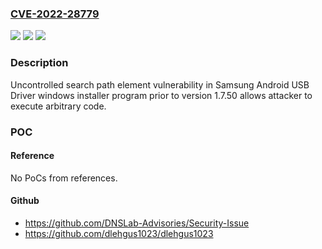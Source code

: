 ### [CVE-2022-28779](https://cve.mitre.org/cgi-bin/cvename.cgi?name=CVE-2022-28779)
![](https://img.shields.io/static/v1?label=Product&message=Samsung%20Android%20USB%20Driver%20windows%20installer&color=blue)
![](https://img.shields.io/static/v1?label=Version&message=-%3C%201.7.50%20&color=brighgreen)
![](https://img.shields.io/static/v1?label=Vulnerability&message=CWE-427%3A%20Uncontrolled%20Search%20Path%20Element&color=brighgreen)

### Description

Uncontrolled search path element vulnerability in Samsung Android USB Driver windows installer program prior to version 1.7.50 allows attacker to execute arbitrary code.

### POC

#### Reference
No PoCs from references.

#### Github
- https://github.com/DNSLab-Advisories/Security-Issue
- https://github.com/dlehgus1023/dlehgus1023


